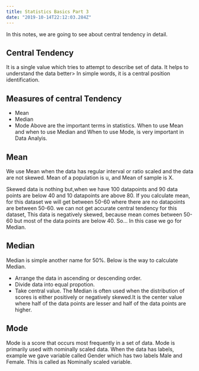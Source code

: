 ```yaml
---
title: Statistics Basics Part 3
date: "2019-10-14T22:12:03.284Z"
---
```


In this notes, we are going to see about central tendency in detail.
## Central Tendency
It is a single value which tries to attempt to describe set of data. It helps to understand the data better> In simple words, it is a central position identification.
## Measures of central Tendency
- Mean
- Median
- Mode
Above are the important terms in statistics. When to use Mean and when to use Median and When to  use Mode, is very important in Data Analyis.
## Mean
We use Mean when the data has regular interval or ratio scaled  and the data are not skewed. Mean of a population is u, and Mean of sample is X.

Skewed data is nothing but,when we have 100 datapoints and 90 data points are below 40 and 10 datapoints are above 80. If you calculate mean, for this dataset we will get between 50-60 where there are no datapoints are between 50-60. we can not get accurate central tendency for this dataset, This data is negatively skewed, because mean comes between 50-60 but most of the data points are below 40. So...
In this case we go for Median.

## Median
Median is simple another name for 50%. Below is the way to calculate Median.
- Arrange the data in ascending or descending order.
- Divide data into equal propotion.
- Take central value.
The Median is often used when the distribution of scores is either positively or negatively skewed.It is the center value where half of the data points are lesser and half of the data points are higher.

## Mode
Mode is a score that occurs most frequently in a set of data. Mode is primarily used with nominally scaled data. When the data has labels, example we gave variable called Gender which has two labels Male and Female. This is called as Nominally scaled variable.

